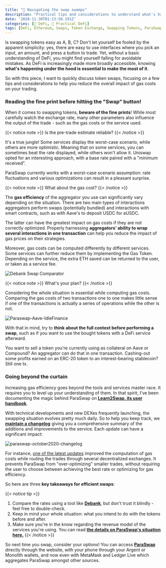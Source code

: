 ```yaml
---
title: "🐊 Navigating the swap swamps"
description: "Practical tips and considerations to understand what's happening under the hood while swapping tokens and how to do it efficiently."
date: '2020-11-30T01:13:50.191Z'
categories: [🌌 DeFi, 💸 Practical DeFi]
tags: [DeFi, Ethereum, Swaps, Token Exchange, Swapping Tokens, ParaSwap, Uniswap, Balancer, Curve, SushiSwap, Aave, Compound]
---
```


Is swapping tokens easy as A, B, C? Don't let yourself be fooled by the apparent simplicity: yes, there are easy to use interfaces where you pick an input, an amount, and press a button to trade. Yet, without a basic understanding of DeFi, you might find yourself falling for avoidable mistakes.  As DeFi is increasingly made more broadly accessible, knowing **what's happening under the hood is essential to make the most of it**. 

So with this piece, I want to quickly discuss token swaps, focusing on a few tips and considerations to help you reduce the overall impact of gas costs on your trading. 

### Reading the fine print before hitting the "Swap" button!

When it comes to swapping tokens, **beware of the fine prints**! While most carefully watch the exchange rate, many other parameters also influence the output of the trade - such as the gas costs or the service used.

{{< notice note >}}
Is the pre-trade estimate reliable?
{{< /notice >}}

It's a true jungle! Some services display the worst-case scenario, while others are more optimistic. Meaning that on some services, you can sometimes beat the rate displayed, while others won't allow it. Uniswap opted for an interesting approach, with a base rate paired with a "minimum received". 

ParaSwap currently works with a worst-case scenario assumption: rate fluctuations and various optimizations can result in a pleasant surprise.

{{< notice note >}}
What about the gas cost?
{{< /notice >}}

The **gas efficiency** of the aggregator you use can significantly vary depending on the situation. There are two main types of interactions aggregators perform swaps (potentially bundled) and interactions with smart contracts, such as with Aave's to deposit USDC for aUSDC. 

The latter can have the greatest impact on gas costs if they are not correctly optimized. Properly harnessing **aggregators’ ability to wrap several interactions in one transaction** can help you reduce the impact of gas prices on their strategies.

Moreover, gas costs can be computed differently by different services. Some services can further reduce them by implementing the Gas Token. Depending on the service, the extra ETH saved can be returned to the user, or taken as a service fee.

![Debank Swap Comparator](/img/2020/swap-swamps/debank.png "Debank Swap Rate Comparator")

{{< notice note >}}
What's your plan?
{{< /notice >}}

Considering the whole situation is essential while computing gas costs. Comparing the gas costs of two transactions one to one makes little sense if one of the transactions is actually a series of operations while the other is not. 

![Paraswap-Aave-IdleFinance](/img/2020/swap-swamps/paraswap-aave-idle.png "ParaSwap can wrap a withdrawal from Idle Finance, a swap, and a deposit on Aave in a single transaction")

With that in mind, try to **think about the full context before performing a swap**, such as if you want to use the bought tokens with a DeFi service afterward.

You want to sell a token you're currently using as collateral on Aave or Compound? An aggregator can do that in one transaction. Cashing-out some profits earned on an ERC-20 token to an interest-bearing stablecoin? Still one tx.

### Going beyond the curtain

Increasing gas efficiency goes beyond the tools and services master race. It requires you to level up your understanding of them. In that spirit, I've been documenting the magic behind ParaSwap on **[ Learn2Swap, its user handbook](https://learn2swap.com/l2s/)**.

With technical developments and new DEXes frequently launching, the swapping situation evolves pretty much daily. So to help you keep track, we **[maintain a changelog](https://learn2swap.com/l2s/links-and-resources/changelog-2020)** giving you a comprehensive summary of the additions and improvements to the service. Each update can have a significant impact:

![paraswap-october2020-changelog](/img/2020/swap-swamps/paraswap-october2020-changelog.png "October was a busy month for ParaSwap!")

For instance, [one of the latest updates](https://twitter.com/paraswap/status/1321417337703223304?s=20) improved the computation of gas costs while routing the trades through several decentralized exchanges. It prevents ParaSwap from "over-optimizing" smaller trades, without requiring the user to choose between achieving the best rate or optimizing for gas efficiency.

So here are three **key takeaways for efficient swaps**:

{{< notice tip >}}
1. Compare the rates using a tool like **[Debank](https://debank.com/swap)**, but don't trust it blindly - feel free to double-check.
2. Keep in mind your whole situation: what you intend to do with the tokens before and after.
3. Make sure you're in the know regarding the revenue model of the services you're using. You can read **[the details on ParaSwap's situation here.](https://app.gitbook.com/@paraswap-network/s/l2s/understanding-paraswap/fees)**
{{< /notice >}}

So next time you swap, consider your options! You can access **[ParaSwap](https://paraswap.io/)** directly through the website, with your phone through your Argent or Monolith wallets, and now even with MetaMask and Ledger Live which aggregates ParaSwap amongst other sources.